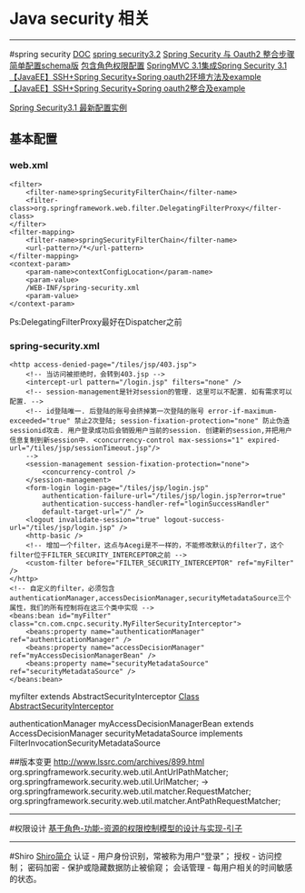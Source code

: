# Java security 相关
---
#spring security
[DOC](http://projects.spring.io/spring-security)
[spring security3.2](http://docs.spring.io/spring-security/site/docs/3.2.0.RELEASE/reference/htmlsingle/#preface)
[Spring Security 与 Oauth2 整合步骤](http://blog.csdn.net/monkeyking1987/article/details/16828059)
[简单配置schema版](http://liukai.iteye.com/blog/982088)
[包含角色权限配置](http://www.cnblogs.com/fangfan/archive/2013/02/21/2921219.html)
[SpringMVC 3.1集成Spring Security 3.1](http://www.cnblogs.com/Beyond-bit/p/SpringMVC_And_SpringSecurity.html)
[【JavaEE】SSH+Spring Security+Spring oauth2环境方法及example](http://www.tuicool.com/articles/B3MNFjr)
[【JavaEE】SSH+Spring Security+Spring oauth2整合及example](http://www.cnblogs.com/smarterplanet/p/4088479.html?utm_source=tuicool)

[Spring Security3.1 最新配置实例](http://blog.csdn.net/k10509806/article/details/6369131)

## 基本配置
### web.xml
    <filter>
        <filter-name>springSecurityFilterChain</filter-name>
        <filter-class>org.springframework.web.filter.DelegatingFilterProxy</filter-class>
    </filter>
    <filter-mapping>
        <filter-name>springSecurityFilterChain</filter-name>
        <url-pattern>/*</url-pattern>
    </filter-mapping>
    <context-param>
        <param-name>contextConfigLocation</param-name>  
        <param-value>
        /WEB-INF/spring-security.xml  
        <param-value>
    </context-param>
Ps:DelegatingFilterProxy最好在Dispatcher之前

### spring-security.xml
    <http access-denied-page="/tiles/jsp/403.jsp">
        <!-- 当访问被拒绝时，会转到403.jsp -->
        <intercept-url pattern="/login.jsp" filters="none" />
        <!-- session-management是针对session的管理. 这里可以不配置. 如有需求可以配置. -->
        <!-- id登陆唯一. 后登陆的账号会挤掉第一次登陆的账号 error-if-maximum-exceeded="true" 禁止2次登陆; session-fixation-protection="none" 防止伪造sessionid攻击. 用户登录成功后会销毁用户当前的session. 创建新的session,并把用户信息复制到新session中. <concurrency-control max-sessions="1" expired-url="/tiles/jsp/sessionTimeout.jsp"/> 
        -->
        <session-management session-fixation-protection="none">
            <concurrency-control />
        </session-management>
        <form-login login-page="/tiles/jsp/login.jsp"
            authentication-failure-url="/tiles/jsp/login.jsp?error=true"
            authentication-success-handler-ref="loginSuccessHandler"
            default-target-url="/" />
        <logout invalidate-session="true" logout-success-url="/tiles/jsp/login.jsp" />
        <http-basic />
        <!-- 增加一个filter，这点与Acegi是不一样的，不能修改默认的filter了，这个filter位于FILTER_SECURITY_INTERCEPTOR之前 -->
        <custom-filter before="FILTER_SECURITY_INTERCEPTOR" ref="myFilter" />
    </http>
    <!-- 自定义的filter，必须包含authenticationManager,accessDecisionManager,securityMetadataSource三个属性，我们的所有控制将在这三个类中实现 -->
    <beans:bean id="myFilter" class="cn.com.cnpc.security.MyFilterSecurityInterceptor">
        <beans:property name="authenticationManager" ref="authenticationManager" />
        <beans:property name="accessDecisionManager" ref="myAccessDecisionManagerBean" />
        <beans:property name="securityMetadataSource" ref="securityMetadataSource" />
    </beans:bean>

myfilter extends AbstractSecurityInterceptor
[Class AbstractSecurityInterceptor](http://docs.spring.io/spring-security/site/docs/3.1.7.RELEASE/apidocs/org/springframework/security/access/intercept/AbstractSecurityInterceptor.html)

authenticationManager 
myAccessDecisionManagerBean extends AccessDecisionManager
securityMetadataSource implements
        FilterInvocationSecurityMetadataSource

##版本变更
http://www.lssrc.com/archives/899.html
org.springframework.security.web.util.AntUrlPathMatcher;
org.springframework.security.web.util.UrlMatcher;
->
org.springframework.security.web.util.matcher.RequestMatcher;
org.springframework.security.web.util.matcher.AntPathRequestMatcher;


---
#权限设计
[基于角色-功能-资源的权限控制模型的设计与实现-引子](http://www.cnblogs.com/Hedonister/archive/2006/11/21/567383.html)


---
#Shiro
[Shiro简介](http://jinnianshilongnian.iteye.com/blog/2018936)
认证 - 用户身份识别，常被称为用户“登录”；
授权 - 访问控制；
密码加密 - 保护或隐藏数据防止被偷窥；
会话管理 - 每用户相关的时间敏感的状态。


